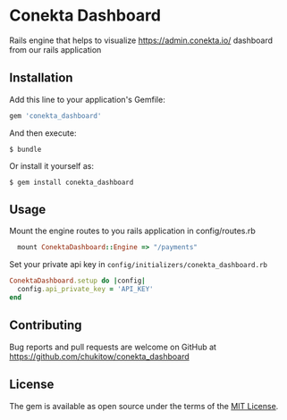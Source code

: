 # Conekta Dashboard

Rails engine that helps to visualize https://admin.conekta.io/ dashboard from our rails application

## Installation 
Add this line to your application's Gemfile:

```ruby
gem 'conekta_dashboard'
```

And then execute:

    $ bundle

Or install it yourself as:

    $ gem install conekta_dashboard

## Usage

Mount the engine routes to you rails application in config/routes.rb

```ruby
  mount ConektaDashboard::Engine => "/payments"
```

Set your private api key in `config/initializers/conekta_dashboard.rb`

```ruby
ConektaDashboard.setup do |config|
  config.api_private_key = 'API_KEY'
end
```

## Contributing

Bug reports and pull requests are welcome on GitHub at https://github.com/chukitow/conekta_dashboard

## License

The gem is available as open source under the terms of the [MIT License](http://opensource.org/licenses/MIT).

